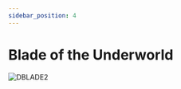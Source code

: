 ```yaml
---
sidebar_position: 4
---
```


# Blade of the Underworld

![DBLADE2](https://vwiki.valorserver.com/api/item/picture/blade%20of%20the%20underworld)
